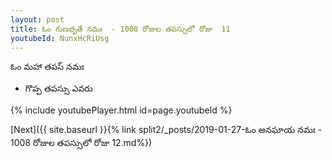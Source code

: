 ```yaml
---
layout: post
title: ఓం గుణభృతే నమః  - 1008 రోజుల తపస్సులో రోజు  11
youtubeId: NunxHcRiUsg
---
```

 
 
 ఓం మహా తపస్ నమః  
 
 -  గొప్ప తపస్సు ఎవరు 
 
  
 
  
 
 
 
 
 
 


{% include youtubePlayer.html id=page.youtubeId %}
 
[Next]({{ site.baseurl }}{% link  split2/_posts/2019-01-27-ఓం అనఘాయ నమః  - 1008 రోజుల తపస్సులో రోజు  12.md%})
 
